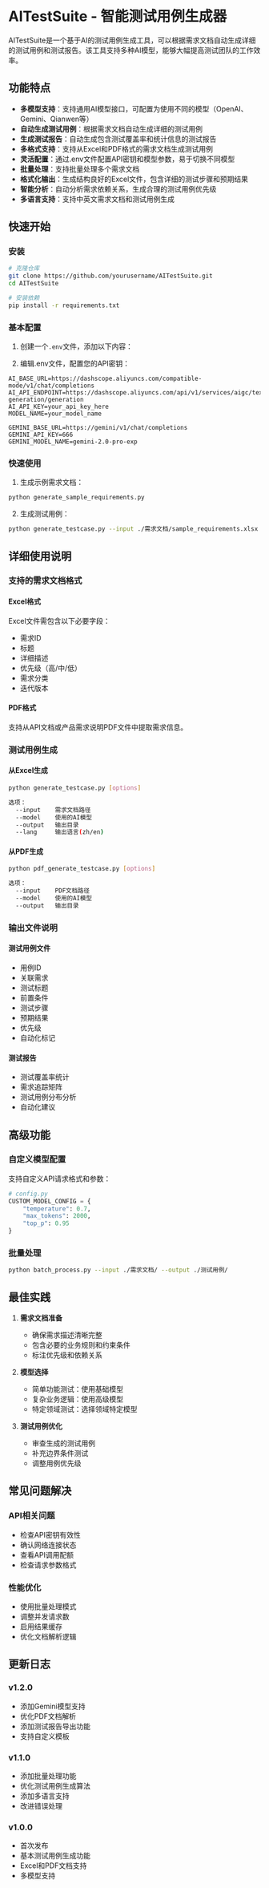 # AITestSuite - 智能测试用例生成器

AITestSuite是一个基于AI的测试用例生成工具，可以根据需求文档自动生成详细的测试用例和测试报告。该工具支持多种AI模型，能够大幅提高测试团队的工作效率。

## 功能特点

- **多模型支持**：支持通用AI模型接口，可配置为使用不同的模型（OpenAI、Gemini、Qianwen等）
- **自动生成测试用例**：根据需求文档自动生成详细的测试用例
- **生成测试报告**：自动生成包含测试覆盖率和统计信息的测试报告
- **多格式支持**：支持从Excel和PDF格式的需求文档生成测试用例
- **灵活配置**：通过.env文件配置API密钥和模型参数，易于切换不同模型
- **批量处理**：支持批量处理多个需求文档
- **格式化输出**：生成结构良好的Excel文件，包含详细的测试步骤和预期结果
- **智能分析**：自动分析需求依赖关系，生成合理的测试用例优先级
- **多语言支持**：支持中英文需求文档和测试用例生成

## 快速开始

### 安装

```bash
# 克隆仓库
git clone https://github.com/yourusername/AITestSuite.git
cd AITestSuite

# 安装依赖
pip install -r requirements.txt
```

### 基本配置

1. 创建一个`.env`文件，添加以下内容：

2. 编辑.env文件，配置您的API密钥：
```
AI_BASE_URL=https://dashscope.aliyuncs.com/compatible-mode/v1/chat/completions
AI_API_ENDPOINT=https://dashscope.aliyuncs.com/api/v1/services/aigc/text-generation/generation
AI_API_KEY=your_api_key_here
MODEL_NAME=your_model_name

GEMINI_BASE_URL=https://gemini/v1/chat/completions
GEMINI_API_KEY=666
GEMINI_MODEL_NAME=gemini-2.0-pro-exp
```

### 快速使用

1. 生成示例需求文档：
```bash
python generate_sample_requirements.py
```

2. 生成测试用例：
```bash
python generate_testcase.py --input ./需求文档/sample_requirements.xlsx --model default
```

## 详细使用说明

### 支持的需求文档格式

#### Excel格式
Excel文件需包含以下必要字段：
- 需求ID
- 标题
- 详细描述
- 优先级（高/中/低）
- 需求分类
- 迭代版本

#### PDF格式
支持从API文档或产品需求说明PDF文件中提取需求信息。

### 测试用例生成

#### 从Excel生成
```bash
python generate_testcase.py [options]

选项：
  --input    需求文档路径
  --model    使用的AI模型
  --output   输出目录
  --lang     输出语言(zh/en)
```

#### 从PDF生成
```bash
python pdf_generate_testcase.py [options]

选项：
  --input    PDF文档路径
  --model    使用的AI模型
  --output   输出目录
```

### 输出文件说明

#### 测试用例文件
- 用例ID
- 关联需求
- 测试标题
- 前置条件
- 测试步骤
- 预期结果
- 优先级
- 自动化标记

#### 测试报告
- 测试覆盖率统计
- 需求追踪矩阵
- 测试用例分布分析
- 自动化建议

## 高级功能

### 自定义模型配置
支持自定义API请求格式和参数：
```python
# config.py
CUSTOM_MODEL_CONFIG = {
    "temperature": 0.7,
    "max_tokens": 2000,
    "top_p": 0.95
}
```

### 批量处理
```bash
python batch_process.py --input ./需求文档/ --output ./测试用例/
```

## 最佳实践

1. **需求文档准备**
   - 确保需求描述清晰完整
   - 包含必要的业务规则和约束条件
   - 标注优先级和依赖关系

2. **模型选择**
   - 简单功能测试：使用基础模型
   - 复杂业务逻辑：使用高级模型
   - 特定领域测试：选择领域特定模型

3. **测试用例优化**
   - 审查生成的测试用例
   - 补充边界条件测试
   - 调整用例优先级

## 常见问题解决

### API相关问题
- 检查API密钥有效性
- 确认网络连接状态
- 查看API调用配额
- 检查请求参数格式

### 性能优化
- 使用批量处理模式
- 调整并发请求数
- 启用结果缓存
- 优化文档解析逻辑

## 更新日志

### v1.2.0
- 添加Gemini模型支持
- 优化PDF文档解析
- 添加测试报告导出功能
- 支持自定义模板

### v1.1.0
- 添加批量处理功能
- 优化测试用例生成算法
- 添加多语言支持
- 改进错误处理

### v1.0.0
- 首次发布
- 基本测试用例生成功能
- Excel和PDF文档支持
- 多模型支持
